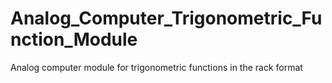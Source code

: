 # Analog_Computer_Trigonometric_Function_Module
Analog computer module for trigonometric functions in the rack format

